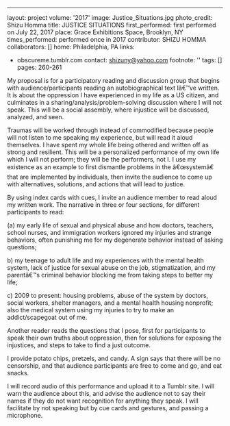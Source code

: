 ---
layout: project
volume: '2017'
image: Justice_Situations.jpg
photo_credit: Shizu Homma
title: JUSTICE SITUATIONS
first_performed: first performed on July 22, 2017
place: Grace Exhibitions Space, Brooklyn, NY
times_performed: performed once in 2017
contributor: SHIZU HOMMA
collaborators: []
home: Philadelphia, PA
links:
- obscureme.tumblr.com
contact: shizuny@yahoo.com
footnote: ''
tags: []
pages: 260-261



My proposal is for a participatory reading and discussion group that begins with audience/participants reading an autobiographical text Iâ€™ve written. It is about the oppression I have experienced in my life as a US citizen, and culminates in a sharing/analysis/problem-solving discussion where I will not speak. This will be a social assembly, where injustice will be discussed, analyzed, and seen.

Traumas will be worked through instead of commodified because people will not listen to me speaking my experience, but will read it aloud themselves. I have spent my whole life being othered and written off as strong and resilient. This will be a personalized performance of my own life which I will not perform; they will be the performers, not I. I use my existence as an example to first dismantle problems in the â€œsystemâ€ that are implemented by individuals, then invite the audience to come up with alternatives, solutions, and actions that will lead to justice.

By using index cards with cues, I invite an audience member to read aloud my written work. The narrative in three or four sections, for different participants to read:

(a) my early life of sexual and physical abuse and how doctors, teachers, school nurses, and immigration workers ignored my injuries and strange behaviors, often punishing me for my degenerate behavior instead of asking questions;

b) my teenage to adult life and my experiences with the mental health system, lack of justice for sexual abuse on the job, stigmatization, and my parentâ€™s criminal behavior blocking me from taking steps to better my life;

c) 2009 to present: housing problems, abuse of the system by doctors, social workers, shelter managers, and a mental health housing nonprofit; also the medical system using my injuries to try to make an addict/scapegoat out of me.

Another reader reads the questions that I pose, first for participants to speak their own truths about oppression, then for solutions for exposing the injustices, and steps to take to find a just outcome.

I provide potato chips, pretzels, and candy. A sign says that there will be no censorship, and that audience participants are free to come and go, and eat snacks.

I will record audio of this performance and upload it to a Tumblr site. I will warn the audience about this, and advise the audience not to say their names if they do not want recognition for anything they speak. I will facilitate by not speaking but by cue cards and gestures, and passing a microphone.
